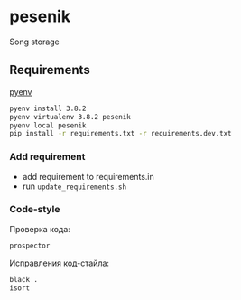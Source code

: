 # pesenik
Song storage

## Requirements

[pyenv](https://github.com/pyenv/pyenv)

```bash
pyenv install 3.8.2
pyenv virtualenv 3.8.2 pesenik
pyenv local pesenik
pip install -r requirements.txt -r requirements.dev.txt
```

### Add requirement

- add requirement to requirements.in
- run `update_requirements.sh`

### Code-style

Проверка кода:
```bash
prospector
```

Исправления код-стайла:
```bash
black .
isort
```
